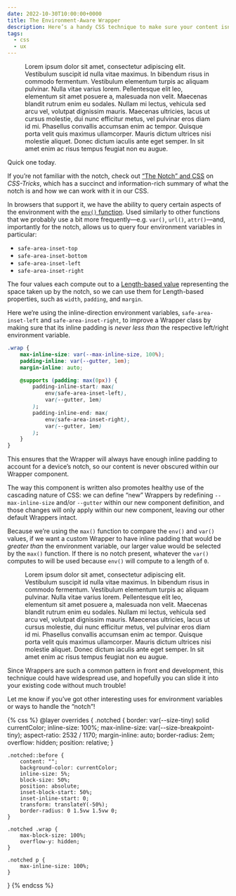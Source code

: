```yaml
---
date: 2022-10-30T10:00:00+0000
title: The Environment-Aware Wrapper
description: Here’s a handy CSS technique to make sure your content isn’t obscured by the pesky <q>notch</q> that seems to be present on many phones these days, and it <em>probably</em> already fits nicely into your existing codebase!
tags:
  - css
  - ux
---
```


<figure>
    <div class=" [ notched ] ">
        <div class=" [ wrap ] " style="--gutter: 1em">
            <p>Lorem ipsum dolor sit amet, consectetur adipiscing elit. Vestibulum suscipit id nulla vitae maximus. In bibendum risus in commodo fermentum. Vestibulum elementum turpis ac aliquam pulvinar. Nulla vitae varius lorem. Pellentesque elit leo, elementum sit amet posuere a, malesuada non velit. Maecenas blandit rutrum enim eu sodales. Nullam mi lectus, vehicula sed arcu vel, volutpat dignissim mauris. Maecenas ultricies, lacus ut cursus molestie, dui nunc efficitur metus, vel pulvinar eros diam id mi. Phasellus convallis accumsan enim ac tempor. Quisque porta velit quis maximus ullamcorper. Mauris dictum ultrices nisi molestie aliquet. Donec dictum iaculis ante eget semper. In sit amet enim ac risus tempus feugiat non eu augue.</p>
        </div>
    </div>
</figure>

Quick one today.

If you’re not familiar with the notch, check out [<q>The Notch</q> and CSS](https://css-tricks.com/the-notch-and-css/) on *CSS-Tricks*, which has a succinct and information-rich summary of what the notch is and how we can work with it in our CSS.

In browsers that support it, we have the ability to query certain aspects of the environment with the [`env()` function](https://developer.mozilla.org/en-US/docs/Web/CSS/env). Used similarly to other functions that we probably use a bit more frequently—e.g. `var()`, `url()`, `attr()`—and, importantly for the notch, allows us to query four environment variables in particular:

- `safe-area-inset-top`
- `safe-area-inset-bottom`
- `safe-area-inset-left`
- `safe-area-inset-right`

The four values each compute out to a [Length-based value](https://developer.mozilla.org/en-US/docs/Web/CSS/length) representing the space taken up by the notch, so we can use them for Length-based properties, such as `width`, `padding`, and `margin`.

Here we’re using the inline-direction environment variables, `safe-area-inset-left` and `safe-area-inset-right`, to improve a Wrapper class by making sure that its inline padding is *never less than* the respective left/right environment variable.

```css
.wrap {
	max-inline-size: var(--max-inline-size, 100%);
	padding-inline: var(--gutter, 1em);
	margin-inline: auto;

	@supports (padding: max(0px)) {
		padding-inline-start: max(
			env(safe-area-inset-left),
			var(--gutter, 1em)
		);
		padding-inline-end: max(
			env(safe-area-inset-right),
			var(--gutter, 1em)
		);
	}
}
```

This ensures that the Wrapper will always have enough inline padding to account for a device’s notch, so our content is never obscured within our Wrapper component.

The way this component is written also promotes healthy use of the cascading nature of CSS: we can define <q>new</q> Wrappers by redefining `--max-inline-size` and/or `--gutter` within our new component definition, and those changes will only apply within our new component, leaving our other default Wrappers intact.

Because we’re using the `max()` function to compare the `env()` and `var()` values, if we want a custom Wrapper to have inline padding that would be *greater than* the environment variable, our larger value would be selected by the `max()` function. If there is no notch present, whatever the `var()` computes to will be used because `env()` will compute to a length of `0`.

<figure>
    <div class=" [ notched ] ">
        <div class=" [ wrap ] " style="--gutter-start: max(8%, 1em)">
            <p>Lorem ipsum dolor sit amet, consectetur adipiscing elit. Vestibulum suscipit id nulla vitae maximus. In bibendum risus in commodo fermentum. Vestibulum elementum turpis ac aliquam pulvinar. Nulla vitae varius lorem. Pellentesque elit leo, elementum sit amet posuere a, malesuada non velit. Maecenas blandit rutrum enim eu sodales. Nullam mi lectus, vehicula sed arcu vel, volutpat dignissim mauris. Maecenas ultricies, lacus ut cursus molestie, dui nunc efficitur metus, vel pulvinar eros diam id mi. Phasellus convallis accumsan enim ac tempor. Quisque porta velit quis maximus ullamcorper. Mauris dictum ultrices nisi molestie aliquet. Donec dictum iaculis ante eget semper. In sit amet enim ac risus tempus feugiat non eu augue.</p>
        </div>
    </div>
</figure>

Since Wrappers are such a common pattern in front end development, this technique could have widespread use, and hopefully you can slide it into your existing code without much trouble!

Let me know if you’ve got other interesting uses for environment variables or ways to handle the <q>notch</q>!

{% css %}
@layer overrides {
    .notched {
        border: var(--size-tiny) solid currentColor;
        inline-size: 100%;
        max-inline-size: var(--size-breakpoint-tiny);
        aspect-ratio: 2532 / 1170;
        margin-inline: auto;
        border-radius: 2em;
        overflow: hidden;
        position: relative;
    }

    .notched::before {
        content: "";
        background-color: currentColor;
        inline-size: 5%;
        block-size: 50%;
        position: absolute;
        inset-block-start: 50%;
        inset-inline-start: 0;
        transform: translateY(-50%);
        border-radius: 0 1.5vw 1.5vw 0;
    }

    .notched .wrap {
        max-block-size: 100%;
        overflow-y: hidden;
    }

    .notched p {
        max-inline-size: 100%;
    }
}
{% endcss %}
